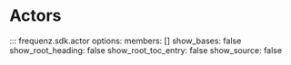 # Actors

::: frequenz.sdk.actor
    options:
        members: []
        show_bases: false
        show_root_heading: false
        show_root_toc_entry: false
        show_source: false
